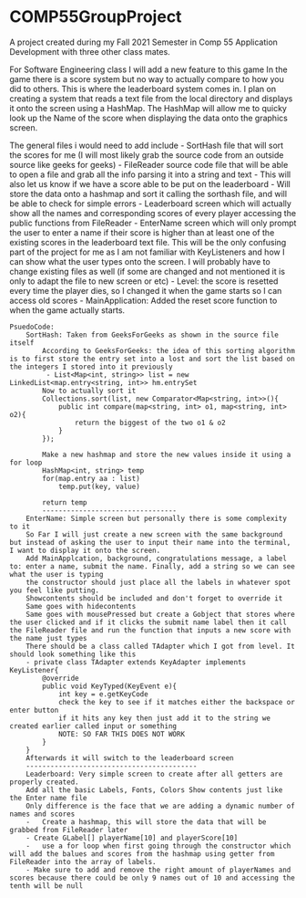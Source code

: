 # COMP55GroupProject
A project created during my Fall 2021 Semester in Comp 55 Application Development with three other class mates.

For Software Engineering class I will add a new feature to this game
In the game there is a score system but no way to actually compare to how you did to others.
This is where the leaderboard system comes in. I plan on creating a system that reads a text file
from the local directory and displays it onto the screen using a HashMap. The HashMap will allow me 
to quicky look up the Name of the score when displaying the data onto the graphics screen.

The general files i would need to add include
	- SortHash file that will sort the scores for me (I will most likely grab the source code from an outside source like geeks for geeks)
	- FileReader source code file that will be able to open a file and grab all the info parsing it into a string and text
		- This will also let us know if we have a score able to be put on the leaderboard
		- Will store the data onto a hashmap and sort it calling the sorthash file, and will be able to check for simple errors
	- Leaderboard screen which will actually show all the names and corresponding scores of every player accessing the public functions from FileReader
	- EnterName screen which will only prompt the user to enter a name if their score is higher than at least one of the existing scores in the leaderboard text file. This will be the only confusing part of the project for me as I am not familiar with KeyListeners and how I can show what the user types onto the screen.
I will probably have to change existing files as well (if some are changed and not mentioned it is only to adapt the file to new screen or etc)
	- Level: the score is resetted every time the player dies, so I changed it when the game starts so I can access old scores
	- MainApplication: Added the reset score function to when the game actually starts.
	

	PsuedoCode:
		SortHash: Taken from GeeksForGeeks as shown in the source file itself
			According to GeeksForGeeks: the idea of this sorting algorithm is to first store the entry set into a lost and sort the list based on the integers I stored into it previously
			 - List<Map<int, string>> list = new LinkedList<map.entry<string, int>> hm.entrySet
			Now to actually sort it 
			Collections.sort(list, new Comparator<Map<string, int>>(){
				public int compare(map<string, int> o1, map<string, int> o2){
					return the biggest of the two o1 & o2
				}
			});
			
			Make a new hashmap and store the new values inside it using a for loop
			HashMap<int, string> temp
			for(map.entry aa : list)
				temp.put(key, value)
			
			return temp
			---------------------------------
		EnterName: Simple screen but personally there is some complexity to it
		So Far I will just create a new screen with the same background but instead of asking the user to input their name into the terminal, I want to display it onto the screen.
		Add MainApplcation, background, congratulations message, a label to: enter a name, submit the name. Finally, add a string so we can see what the user is typing
		the constructor should just place all the labels in whatever spot you feel like putting.
		Showcontents should be included and don't forget to override it
		Same goes with hidecontents
		Same goes with mousePressed but create a Gobject that stores where the user clicked and if it clicks the submit name label then it call the FileReader file and run the function that inputs a new score with the name just types
		There should be a class called TAdapter which I got from level. It should look something like this
		- private class TAdapter extends KeyAdapter implements KeyListener{
			@override
			public void KeyTyped(KeyEvent e){
				int key = e.getKeyCode
				check the key to see if it matches either the backspace or enter button
				if it hits any key then just add it to the string we created earlier called input or something
				NOTE: SO FAR THIS DOES NOT WORK
			}
		}
		Afterwards it will switch to the leaderboard screen
		------------------------------------------
		Leaderboard: Very simple screen to create after all getters are properly created.
		Add all the basic Labels, Fonts, Colors Show contents just like the Enter name file
		Only difference is the face that we are adding a dynamic number of names and scores
		-	Create a hashmap, this will store the data that will be grabbed from FileReader later
		- Create GLabel[] playerName[10] and playerScore[10]
		-	use a for loop when first going through the constructor which will add the balues and scores from the hashmap using getter from FileReader into the array of labels.
		- Make sure to add and remove the right amount of playerNames and scores because there could be only 9 names out of 10 and accessing the tenth will be null
		